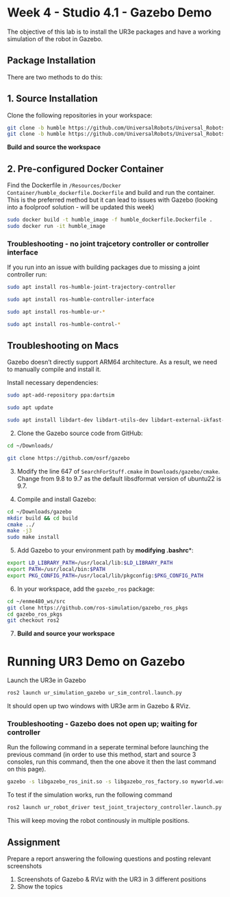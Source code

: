 # Week 4 - Studio 4.1 - Gazebo Demo

The objective of this lab is to install the UR3e packages and have a working simulation of the robot in Gazebo.

## Package Installation

There are two methods to do this:

## 1. Source Installation

Clone the following repositories in your workspace:

```bash
git clone -b humble https://github.com/UniversalRobots/Universal_Robots_ROS2_Driver.git
git clone -b humble https://github.com/UniversalRobots/Universal_Robots_ROS2_Gazebo_Simulation.git
```

**Build and source the workspace**


## 2. Pre-configured Docker Container

Find the Dockerfile in ```/Resources/Docker Container/humble_dockerfile.Dockerfile``` and build and run the container. This is the preferred method but it can lead to issues with Gazebo (looking into a foolproof solution - will be updated this week)

```bash
sudo docker build -t humble_image -f humble_dockerfile.Dockerfile .
sudo docker run -it humble_image
```


### Troubleshooting - no joint trajcetory controller or controller interface

If you run into an issue with building packages due to missing a joint controller run:

``` bash
sudo apt install ros-humble-joint-trajectory-controller

sudo apt install ros-humble-controller-interface

sudo apt install ros-humble-ur-*

sudo apt install ros-humble-control-*
```

## Troubleshooting on Macs

Gazebo doesn’t directly support ARM64 architecture. As a result, we need to manually compile and install it.

Install necessary dependencies:

```bash
sudo apt-add-repository ppa:dartsim

sudo apt update

sudo apt install libdart-dev libdart-utils-dev libdart-external-ikfast-dev libsdformat9-dev libfreeimage-dev libprotoc-dev libprotobuf-dev protobuf-compiler freeglut3-dev libcurl4-openssl-dev libtinyxml-dev libtinyxml2-dev libtar-dev libtbb-dev libogre-1.9-dev libxml2-dev pkg-config qtbase5-dev libqwt-qt5-dev libltdl-dev libgts-dev libboost-thread-dev libboost-system-dev libboost-filesystem-dev libboost-program-options-dev libboost-regex-dev libboost-iostreams-dev libsimbody-dev libignition-common3-dev libignition-fuel-tools4-dev libignition-transport8-dev libignition-math6-dev libignition-msgs5-dev
```

2. Clone the Gazebo source code from GitHub:
```bash
cd ~/Downloads/

git clone https://github.com/osrf/gazebo
```


3. Modify the line 647 of ```SearchForStuff.cmake``` in ```Downloads/gazebo/cmake```. Change from 9.8 to 9.7 as the default libsdformat version of ubuntu22 is 9.7.

4. Compile and install Gazebo:

```bash
cd ~/Downloads/gazebo
mkdir build && cd build
cmake ../
make -j3
sudo make install
```

5. Add Gazebo to your environment path by **modifying .bashrc***:

```bash
export LD_LIBRARY_PATH=/usr/local/lib:$LD_LIBRARY_PATH
export PATH=/usr/local/bin:$PATH
export PKG_CONFIG_PATH=/usr/local/lib/pkgconfig:$PKG_CONFIG_PATH
```


6. In your workspace, add the ```gazebo_ros``` package:

```bash
cd ~/enme480_ws/src
git clone https://github.com/ros-simulation/gazebo_ros_pkgs
cd gazebo_ros_pkgs
git checkout ros2
```

7. **Build and source your workspace**


# Running UR3 Demo on Gazebo

Launch the UR3e in Gazebo

```bash
ros2 launch ur_simulation_gazebo ur_sim_control.launch.py
```

It should open up two windows with UR3e arm in Gazebo & RViz. 

### Troubleshooting - Gazebo does not open up; waiting for controller

Run the following command in a seperate terminal before launching the previous command (in order to use this method, start and source 3 consoles, run this command, then the one above it then the last command on this page).

```bash
gazebo -s libgazebo_ros_init.so -s libgazebo_ros_factory.so myworld.world
```

To test if the simulation works, run the following command

```bash
ros2 launch ur_robot_driver test_joint_trajectory_controller.launch.py
```
This will keep moving the robot continously in multiple positions.



## Assignment

Prepare a report answering the following questions and posting relevant screenshots
1. Screenshots of Gazebo & RViz with the UR3 in 3 different positions
2. Show the topics 
